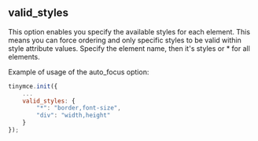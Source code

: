## valid_styles

This option enables you specify the available styles for each element. This means you can force ordering and only specific styles to be valid within style attribute values. Specify the element name, then it's styles or * for all elements.

Example of usage of the auto_focus option:

```js
tinymce.init({
    ...
    valid_styles: {
        "*": "border,font-size",
        "div": "width,height"
    }
});
```
